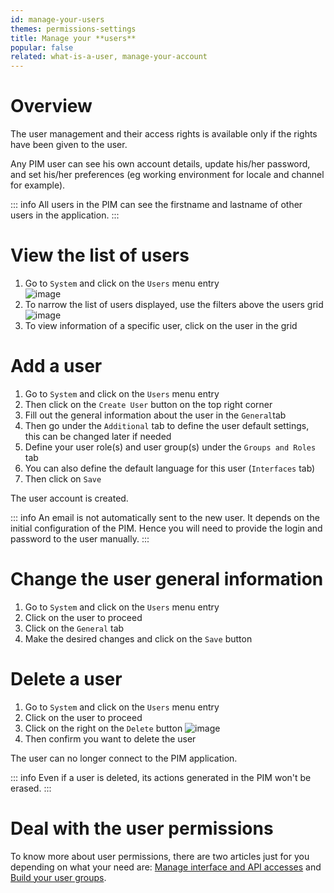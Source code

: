 ```yaml
---
id: manage-your-users
themes: permissions-settings
title: Manage your **users**
popular: false
related: what-is-a-user, manage-your-account
---
```


# Overview

The user management and their access rights is available only if the rights have been given to the user.

Any PIM user can see his own account details, update his/her password, and set his/her preferences (eg working environment for locale and channel for example).

::: info
All users in the PIM can see the firstname and lastname of other users in the application.
:::

# View the list of users

1.  Go to `System` and click on the `Users` menu entry  
    ![image](../img/System_Users.png)
1.  To narrow the list of users displayed, use the filters above the users grid
    ![image](../img/System_Users_filters.png)
1.  To view information of a specific user, click on the user in the grid

# Add a user

1. Go to `System` and click on the `Users` menu entry
1. Then click on the `Create User` button on the top right corner
1. Fill out the general information about the user in the `General`tab
1. Then go under the `Additional` tab to define the user default settings, this can be changed later if needed
1. Define your user role(s) and user group(s) under the `Groups and Roles` tab
1. You can also define the default language for this user (`Interfaces` tab)
1. Then click on `Save`

The user account is created.

::: info
An email is not automatically sent to the new user. It depends on the initial configuration of the PIM. Hence you will need to provide the login and password to the user manually.
:::

# Change the user general information

1. Go to `System` and click on the `Users` menu entry
1. Click on the user to proceed
1. Click on the `General` tab
1. Make the desired changes and click on the `Save` button

# Delete a user

1. Go to `System` and click on the `Users` menu entry
2. Click on the user to proceed
1. Click on the right on the `Delete` button
  ![image](../img/System_DeleteUsers.gif)
1. Then confirm you want to delete the user

The user can no longer connect to the PIM application.

::: info
Even if a user is deleted, its actions generated in the PIM won't be erased.
:::

# Deal with the user permissions

To know more about user permissions, there are two articles just for you depending on what your need are: [Manage interface and API accesses](/articles/build-your-user-roles.html) and [Build your user groups](/articles/build-your-user-groups.html).
